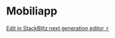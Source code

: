 # Mobiliapp

[Edit in StackBlitz next generation editor ⚡️](https://stackblitz.com/~/github.com/supremowill/Mobiliapp)